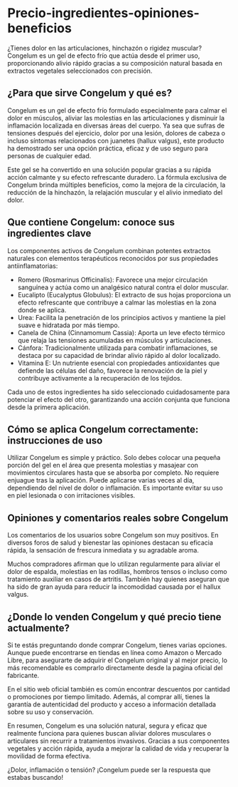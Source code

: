 # Precio-ingredientes-opiniones-beneficios
<!-- wp:paragraph -->
<p>¿Tienes dolor en las articulaciones, hinchazón o rigidez muscular? Congelum es un gel de efecto frío que actúa desde el primer uso, proporcionando alivio rápido gracias a su composición natural basada en extractos vegetales seleccionados con precisión.</p>
<!-- /wp:paragraph -->

<!-- wp:heading -->
<h2 class="wp-block-heading">¿Para que sirve Congelum y qué es?</h2>
<!-- /wp:heading -->

<!-- wp:paragraph -->
<p>Congelum es un gel de efecto frío formulado especialmente para calmar el dolor en músculos, aliviar las molestias en las articulaciones y disminuir la inflamación localizada en diversas áreas del cuerpo. Ya sea que sufras de tensiones después del ejercicio, dolor por una lesión, dolores de cabeza o incluso síntomas relacionados con juanetes (hallux valgus), este producto ha demostrado ser una opción práctica, eficaz y de uso seguro para personas de cualquier edad.</p>
<!-- /wp:paragraph -->

<!-- wp:paragraph -->
<p>Este gel se ha convertido en una solución popular gracias a su rápida acción calmante y su efecto refrescante duradero. La fórmula exclusiva de Congelum brinda múltiples beneficios, como la mejora de la circulación, la reducción de la hinchazón, la relajación muscular y el alivio inmediato del dolor.</p>
<!-- /wp:paragraph -->

<!-- wp:heading -->
<h2 class="wp-block-heading">Que contiene Congelum: conoce sus ingredientes clave</h2>
<!-- /wp:heading -->

<!-- wp:paragraph -->
<p>Los componentes activos de Congelum combinan potentes extractos naturales con elementos terapéuticos reconocidos por sus propiedades antiinflamatorias:</p>
<!-- /wp:paragraph -->

<!-- wp:list -->
<ul class="wp-block-list"><!-- wp:list-item -->
<li>Romero (Rosmarinus Officinalis): Favorece una mejor circulación sanguínea y actúa como un analgésico natural contra el dolor muscular.</li>
<!-- /wp:list-item -->

<!-- wp:list-item -->
<li>Eucalipto (Eucalyptus Globulus): El extracto de sus hojas proporciona un efecto refrescante que contribuye a calmar las molestias en la zona donde se aplica.</li>
<!-- /wp:list-item -->

<!-- wp:list-item -->
<li>Urea: Facilita la penetración de los principios activos y mantiene la piel suave e hidratada por más tiempo.</li>
<!-- /wp:list-item -->

<!-- wp:list-item -->
<li>Canela de China (Cinnamomum Cassia): Aporta un leve efecto térmico que relaja las tensiones acumuladas en músculos y articulaciones.</li>
<!-- /wp:list-item -->

<!-- wp:list-item -->
<li>Cánfora: Tradicionalmente utilizada para combatir inflamaciones, se destaca por su capacidad de brindar alivio rápido al dolor localizado.</li>
<!-- /wp:list-item -->

<!-- wp:list-item -->
<li>Vitamina E: Un nutriente esencial con propiedades antioxidantes que defiende las células del daño, favorece la renovación de la piel y contribuye activamente a la recuperación de los tejidos.</li>
<!-- /wp:list-item --></ul>
<!-- /wp:list -->

<!-- wp:paragraph -->
<p>Cada uno de estos ingredientes ha sido seleccionado cuidadosamente para potenciar el efecto del otro, garantizando una acción conjunta que funciona desde la primera aplicación.</p>
<!-- /wp:paragraph -->

<!-- wp:heading -->
<h2 class="wp-block-heading">Cómo se aplica Congelum correctamente: instrucciones de uso</h2>
<!-- /wp:heading -->

<!-- wp:paragraph -->
<p>Utilizar Congelum es simple y práctico. Solo debes colocar una pequeña porción del gel en el área que presenta molestias y masajear con movimientos circulares hasta que se absorba por completo. No requiere enjuague tras la aplicación. Puede aplicarse varias veces al día, dependiendo del nivel de dolor o inflamación. Es importante evitar su uso en piel lesionada o con irritaciones visibles.</p>
<!-- /wp:paragraph -->

<!-- wp:heading -->
<h2 class="wp-block-heading">Opiniones y comentarios reales sobre Congelum</h2>
<!-- /wp:heading -->

<!-- wp:paragraph -->
<p>Los comentarios de los usuarios sobre Congelum son muy positivos. En diversos foros de salud y bienestar las opiniones destacan su eficacia rápida, la sensación de frescura inmediata y su agradable aroma.</p>
<!-- /wp:paragraph -->

<!-- wp:paragraph -->
<p>Muchos compradores afirman que lo utilizan regularmente para aliviar el dolor de espalda, molestias en las rodillas, hombros tensos o incluso como tratamiento auxiliar en casos de artritis. También hay quienes aseguran que ha sido de gran ayuda para reducir la incomodidad causada por el hallux valgus.</p>
<!-- /wp:paragraph -->

<!-- wp:heading -->
<h2 class="wp-block-heading">¿Donde lo venden Congelum y qué precio tiene actualmente?</h2>
<!-- /wp:heading -->

<!-- wp:paragraph -->
<p>Si te estás preguntando donde comprar Congelum, tienes varias opciones. Aunque puede encontrarse en tiendas en línea como Amazon o Mercado Libre, para asegurarte de adquirir el Congelum original y al mejor precio, lo más recomendable es comprarlo directamente desde la pagina oficial del fabricante.</p>
<!-- /wp:paragraph -->

<!-- wp:paragraph -->
<p>En el sitio web oficial también es común encontrar descuentos por cantidad o promociones por tiempo limitado. Además, al comprar allí, tienes la garantía de autenticidad del producto y acceso a información detallada sobre su uso y conservación.</p>
<!-- /wp:paragraph -->

<!-- wp:paragraph -->
<p>En resumen, Congelum es una solución natural, segura y eficaz que realmente funciona para quienes buscan aliviar dolores musculares o articulares sin recurrir a tratamientos invasivos. Gracias a sus componentes vegetales y acción rápida, ayuda a mejorar la calidad de vida y recuperar la movilidad de forma efectiva.</p>
<!-- /wp:paragraph -->

<!-- wp:paragraph -->
<p>¿Dolor, inflamación o tensión? ¡Congelum puede ser la respuesta que estabas buscando!</p>
<!-- /wp:paragraph -->
